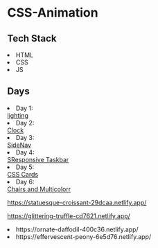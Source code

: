 ﻿# CSS-Animation


<h2>Tech Stack</h2>
<li>HTML</li>
<li>CSS</li>
<li>JS</li>


<h2>Days</h2>
<li>Day 1:</li><a href="https://lively-smakager-47a307.netlify.app/">lighting</a>
<li>Day 2:</li><a href="https://brilliant-kheer-9aae0e.netlify.app/">Clock</a>
<li>Day 3:</li><a href="https://melodic-baklava-2b3bbe.netlify.app/">SideNav</a>
<li>Day 4:</li><a href="https://rainbow-unicorn-ce7f3a.netlify.app/">SResponsive Taskbar</a>
<li>Day 5:</li><a href="https://statuesque-croissant-29dcaa.netlify.app/">CSS Cards</a>
<li>Day 6:</li><a href="https://glittering-truffle-cd7621.netlify.app/">Chairs and Multicolorr</a>

https://statuesque-croissant-29dcaa.netlify.app/


https://glittering-truffle-cd7621.netlify.app/






<li>https://ornate-daffodil-400c36.netlify.app/</li>
<li>https://effervescent-peony-6e5d76.netlify.app/</li>
